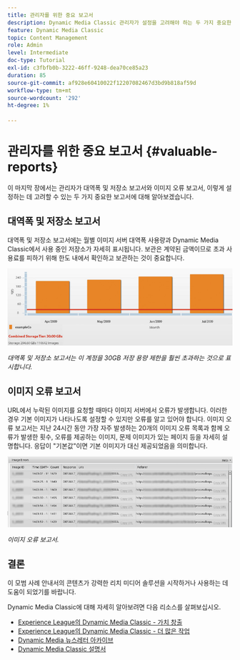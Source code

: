 ```yaml
---
title: 관리자를 위한 중요 보고서
description: Dynamic Media Classic 관리자가 설정을 고려해야 하는 두 가지 중요한 보고서를 살펴보십시오.
feature: Dynamic Media Classic
topic: Content Management
role: Admin
level: Intermediate
doc-type: Tutorial
exl-id: c3fbfb0b-3222-46ff-9248-dea70ce85a23
duration: 85
source-git-commit: af928e60410022f12207082467d3bd9b818af59d
workflow-type: tm+mt
source-wordcount: '292'
ht-degree: 1%

---
```


# 관리자를 위한 중요 보고서 {#valuable-reports}

이 마지막 장에서는 관리자가 대역폭 및 저장소 보고서와 이미지 오류 보고서, 이렇게 설정하는 데 고려할 수 있는 두 가지 중요한 보고서에 대해 알아보겠습니다.

## 대역폭 및 저장소 보고서

대역폭 및 저장소 보고서에는 월별 이미지 서버 대역폭 사용량과 Dynamic Media Classic에서 사용 중인 저장소가 자세히 표시됩니다. 보관은 계약된 금액이므로 초과 사용료를 피하기 위해 한도 내에서 확인하고 보관하는 것이 중요합니다.

![이미지](assets/valuable-reports/reports-1.jpg)

_대역폭 및 저장소 보고서는 이 계정을 30GB 저장 용량 제한을 훨씬 초과하는 것으로 표시합니다._

## 이미지 오류 보고서

URL에서 누락된 이미지를 요청할 때마다 이미지 서버에서 오류가 발생합니다. 이러한 경우 기본 이미지가 나타나도록 설정할 수 있지만 오류를 알고 있어야 합니다. 이미지 오류 보고서는 지난 24시간 동안 가장 자주 발생하는 20개의 이미지 오류 목록과 함께 오류가 발생한 횟수, 오류를 제공하는 이미지, 문제 이미지가 있는 페이지 등을 자세히 설명합니다. 응답이 &quot;기본값&quot;이면 기본 이미지가 대신 제공되었음을 의미합니다.

![이미지](assets/valuable-reports/reports-2.jpg)

_이미지 오류 보고서._

## 결론

이 모범 사례 안내서의 콘텐츠가 강력한 리치 미디어 솔루션을 시작하거나 사용하는 데 도움이 되었기를 바랍니다.

Dynamic Media Classic에 대해 자세히 알아보려면 다음 리소스를 살펴보십시오.

- [Experience League의 Dynamic Media Classic - 가치 창출](https://guided.adobe.com/?launch=AEM-5a#recommended/solutions/experience-manager)
- [Experience League의 Dynamic Media Classic - 더 많은 작업](https://guided.adobe.com/?launch=AEM-6a#recommended/solutions/experience-manager)
- [Dynamic Media 뉴스레터 아카이브](https://experienceleague.adobe.com/docs/dynamic-media-classic/using/dynamic-media-newsletter.html)
- [Dynamic Media Classic 설명서](https://experienceleague.adobe.com/docs/dynamic-media-classic/using/home.html)
